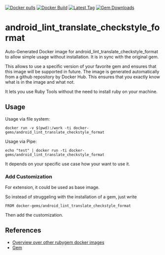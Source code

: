 [![Docker pulls](https://img.shields.io/docker/pulls/rubygem/android_lint_translate_checkstyle_format.svg)](https://hub.docker.com/r/rubygem/android_lint_translate_checkstyle_format/)
[![Docker Build](https://img.shields.io/docker/automated/rubygem/android_lint_translate_checkstyle_format.svg)](https://hub.docker.com/r/rubygem/android_lint_translate_checkstyle_format/)
[![Latest Tag](https://img.shields.io/github/tag/docker-rubygem/android_lint_translate_checkstyle_format.svg)](https://hub.docker.com/r/rubygem/android_lint_translate_checkstyle_format/)
[![Gem Downloads](https://img.shields.io/gem/dt/android_lint_translate_checkstyle_format.svg)](https://rubygems.org/gems/android_lint_translate_checkstyle_format/)
# android_lint_translate_checkstyle_format

Auto-Generated Docker image for android_lint_translate_checkstyle_format to allow simple usage without installation.
It is in sync with the original gem.

This allows to use a specific version of your favorite gem and ensures that this image will be supported in future.
The image is generated automatically from a github repository by Docker Hub.
This ensures that you exactly know what is in the image and what not.

It lets you use Ruby Tools without the need to install ruby on your machine.

## Usage

Usage via file system:

`docker run -v $(pwd):/work -ti docker-gems/android_lint_translate_checkstyle_format`

Usage via Pipe:

`echo "test" | docker run -ti docker-gems/android_lint_translate_checkstyle_format`

It depends on your specific use case how your want to use it.

### Add Customization

For extension, it could be used as base image.

So instead of struggeling with the installation of a gem, just write

`FROM docker-gems/android_lint_translate_checkstyle_format`

Then add the customization.

## References

 - [Overview over other rubygem docker images](https://github.com/thinkbot/docker-rubygem)
 - [Gem](https://rubygems.org/gems/android_lint_translate_checkstyle_format/)
